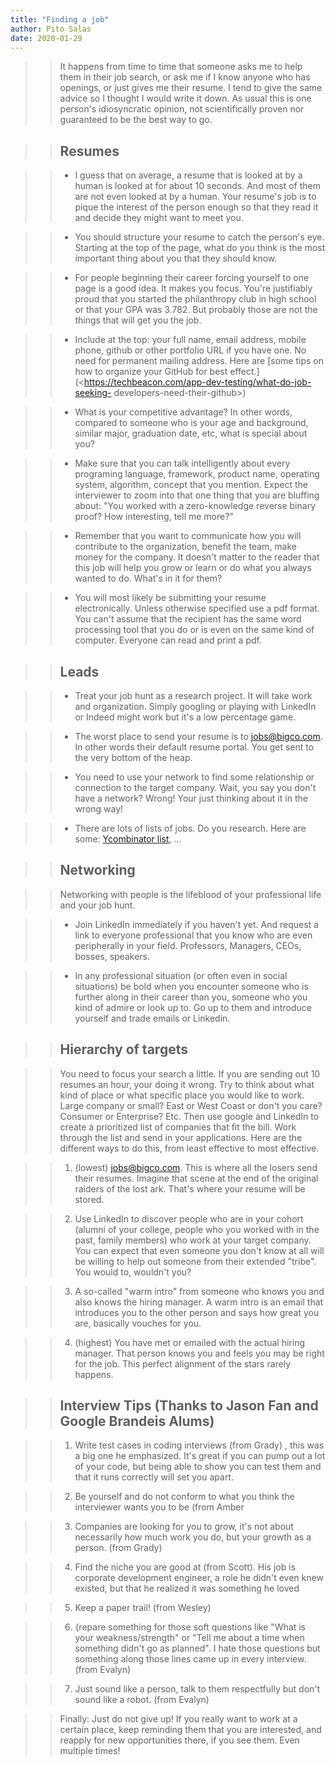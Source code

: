 ```yaml
---
title: "Finding a job"
author: Pito Salas
date: 2020-01-29
---
```



>>

>> It happens from time to time that someone asks me to help them in their job
search, or ask me if I know anyone who has openings, or just gives me their
resume. I tend to give the same advice so I thought I would write it down. As
usual this is one person's idiosyncratic opinion, not scientifically proven
nor guaranteed to be the best way to go.

>>

>> ## Resumes

>>

>>   * I guess that on average, a resume that is looked at by a human is
looked at for about 10 seconds. And most of them are not even looked at by a
human. Your resume's job is to pique the interest of the person enough so that
they read it and decide they might want to meet you.

>>   * You should structure your resume to catch the person's eye. Starting at
the top of the page, what do you think is the most important thing about you
that they should know.

>>   * For people beginning their career forcing yourself to one page is a
good idea. It makes you focus. You're justifiably proud that you started the
philanthropy club in high school or that your GPA was 3.782. But probably
those are not the things that will get you the job.

>>   * Include at the top: your full name, email address, mobile phone, github
or other portfolio URL if you have one. No need for permanent mailing address.
Here are [some tips on how to organize your GitHub for best
effect.](<https://techbeacon.com/app-dev-testing/what-do-job-seeking-
developers-need-their-github>)

>>   * What is your competitive advantage? In other words, compared to someone
who is your age and background, similar major, graduation date, etc, what is
special about you?

>>   * Make sure that you can talk intelligently about every programing
language, framework, product name, operating system, algorithm, concept that
you mention. Expect the interviewer to zoom into that one thing that you are
bluffing about: "You worked with a zero-knowledge reverse binary proof? How
interesting, tell me more?"

>>   * Remember that you want to communicate how you will contribute to the
organization, benefit the team, make money for the company. It doesn't matter
to the reader that this job will help you grow or learn or do what you always
wanted to do. What's in it for them?

>>   * You will most likely be submitting your resume electronically. Unless
otherwise specified use a pdf format. You can't assume that the recipient has
the same word processing tool that you do or is even on the same kind of
computer. Everyone can read and print a pdf.

>>

>>

>> ## Leads

>>

>>   * Treat your job hunt as a research project. It will take work and
organization. Simply googling or playing with LinkedIn or Indeed might work
but it's a low percentage game.

>>   * The worst place to send your resume is to jobs@bigco.com. In other
words their default resume portal. You get sent to the very bottom of the
heap.

>>   * You need to use your network to find some relationship or connection to
the target company. Wait, you say you don't have a network? Wrong! Your just
thinking about it in the wrong way!

>>   * There are lots of lists of jobs. Do you research. Here are some:
[Ycombinator list](<https://news.ycombinator.com/jobs>), …

>>

>>

>> ## Networking

>>

>> Networking with people is the lifeblood of your professional life and your
job hunt.

>>

>>   * Join LinkedIn immediately if you haven't yet. And request a link to
everyone professional that you know who are even peripherally in your field.
Professors, Managers, CEOs, bosses, speakers.

>>   * In any professional situation (or often even in social situations) be
bold when you encounter someone who is further along in their career than you,
someone who you kind of admire or look up to. Go up to them and introduce
yourself and trade emails or Linkedin.

>>

>>

>> ## Hierarchy of targets

>>

>> You need to focus your search a little. If you are sending out 10 resumes
an hour, your doing it wrong. Try to think about what kind of place or what
specific place you would like to work. Large company or small? East or West
Coast or don't you care? Consumer or Enterprise? Etc. Then use google and
LinkedIn to create a prioritized list of companies that fit the bill. Work
through the list and send in your applications. Here are the different ways to
do this, from least effective to most effective.

>>

>>   1. (lowest) jobs@bigco.com. This is where all the losers send their
resumes. Imagine that scene at the end of the original raiders of the lost
ark. That's where your resume will be stored.

>>   2. Use LinkedIn to discover people who are in your cohort (alumni of your
college, people who you worked with in the past, family members) who work at
your target company. You can expect that even someone you don't know at all
will be willing to help out someone from their extended "tribe". You would to,
wouldn't you?

>>   3. A so-called "warm intro" from someone who knows you and also knows the
hiring manager. A warm intro is an email that introduces you to the other
person and says how great you are, basically vouches for you.

>>   4. (highest) You have met or emailed with the actual hiring manager. That
person knows you and feels you may be right for the job. This perfect
alignment of the stars rarely happens.

>>

>>

>> ## Interview Tips (Thanks to Jason Fan and Google Brandeis Alums)

>>

>>   1. Write test cases in coding interviews (from Grady) , this was a big
one he emphasized. It's great if you can pump out a lot of your code, but
being able to show you can test them and that it runs correctly will set you
apart.

>>   2. Be yourself and do not conform to what you think the interviewer wants
you to be (from Amber

>>   3. Companies are looking for you to grow, it's not about necessarily how
much work you do, but your growth as a person. (from Grady)

>>   4. Find the niche you are good at (from Scott). His job is corporate
development engineer, a role he didn't even knew existed, but that he realized
it was something he loved

>>   5. Keep a paper trail! (from Wesley)

>>   6. {repare something for those soft questions like "What is your
weakness/strength" or "Tell me about a time when something didn't go as
planned". I hate those questions but something along those lines came up in
every interview. (from Evalyn)

>>   7. Just sound like a person, talk to them respectfully but don't sound
like a robot. (from Evalyn)

>>

>>

>> Finally: Just do not give up! If you really want to work at a certain
place, keep reminding them that you are interested, and reapply for new
opportunities there, if you see them. Even multiple times!


